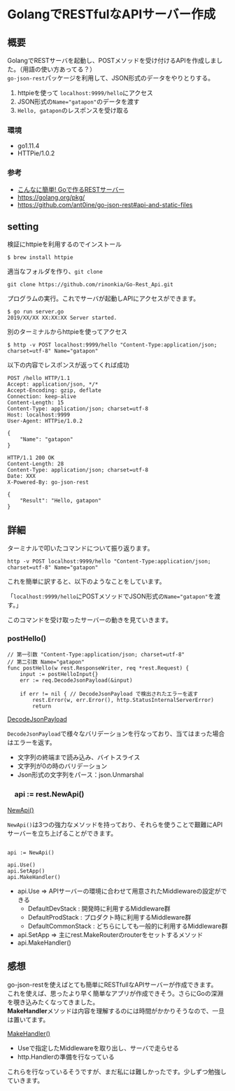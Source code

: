 # GolangでRESTfulなAPIサーバー作成

## 概要

GolangでRESTサーバを起動し、POSTメソッドを受け付けるAPIを作成しました。（用語の使い方あってる？）<br>
`go-json-rest`パッケージを利用して、JSON形式のデータをやりとりする。<br>

 1. httpieを使って `localhost:9999/hello`にアクセス
 2. JSON形式の`Name="gatapon"`のデータを渡す
 3. `Hello, gatapon`のレスポンスを受け取る

### 環境

 - go1.11.4
 - HTTPie/1.0.2
 
### 参考

 - [こんなに簡単! Goで作るRESTサーバー](https://qiita.com/suin/items/f32fa82d6c35a34e8d16)
 - https://golang.org/pkg/
 - https://github.com/ant0ine/go-json-rest#api-and-static-files


## setting

検証にhttpieを利用するのでインストール<br>

```
$ brew install httpie
```

適当なフォルダを作り、`git clone`<br>

```
git clone https://github.com/rinonkia/Go-Rest_Api.git
```

プログラムの実行。これでサーバが起動しAPIにアクセスができます。<br>

```
$ go run server.go
2019/XX/XX XX:XX:XX Server started.
```

別のターミナルからhttpieを使ってアクセス<br>

```
$ http -v POST localhost:9999/hello "Content-Type:application/json; charset=utf-8" Name="gatapon"
```

以下の内容でレスポンスが返ってくれば成功<br>

```shell
POST /hello HTTP/1.1
Accept: application/json, */*
Accept-Encoding: gzip, deflate
Connection: keep-alive
Content-Length: 15
Content-Type: application/json; charset=utf-8
Host: localhost:9999
User-Agent: HTTPie/1.0.2

{
    "Name": "gatapon"
}

HTTP/1.1 200 OK
Content-Length: 28
Content-Type: application/json; charset=utf-8
Date: XXX
X-Powered-By: go-json-rest

{
    "Result": "Hello, gatapon"
}
```

## 詳細

ターミナルで叩いたコマンドについて振り返ります。<br>

```
http -v POST localhost:9999/hello "Content-Type:application/json; charset=utf-8" Name="gatapon"
```

これを簡単に訳すると、以下のようなことをしています。<br>

「`localhost:9999/hello`にPOSTメソッドでJSON形式の`Name="gatapon"`を渡す。」<br>

このコマンドを受け取ったサーバーの動きを見ていきます。<br>

### postHello()

```golang
// 第一引数 "Content-Type:application/json; charset=utf-8"
// 第二引数 Name="gatapon"
func postHello(w rest.ResponseWriter, req *rest.Request) {
	input := postHelloInput{}
    err := req.DecodeJsonPayload(&input)

	if err != nil { // DecodeJsonPayload で検出されたエラーを返す
		rest.Error(w, err.Error(), http.StatusInternalServerError)
		return
```

[DecodeJsonPayload](https://github.com/ant0ine/go-json-rest/blob/ebb33769ae013bd5f518a8bac348c310dea768b8/rest/request.go#L34) 

`DecodeJsonPayload`で様々なバリデーションを行なっており、当てはまった場合はエラーを返す。<br>

 - 文字列の終端まで読み込み、バイトスライス
 - 文字列が0の時のバリデーション
 - Json形式の文字列をパース：json.Unmarshal

### 　api := rest.NewApi()

[NewApi()](https://github.com/ant0ine/go-json-rest/blob/ebb33769ae013bd5f518a8bac348c310dea768b8/rest/api.go#L14)

`NewApi()`は3つの強力なメソッドを持っており、それらを使うことで艱難にAPIサーバーを立ち上げることができます。<br>

```golang

api := NewApi()

api.Use()
api.SetApp()
api.MakeHandler()
```

 - api.Use => APIサーバーの環境に合わせて用意されたMiddlewareの設定ができる
   - DefaultDevStack    : 開発時に利用するMiddleware群
   - DefaultProdStack   : プロダクト時に利用するMiddleware群
   - DefaultCommonStack : どちらにしても一般的に利用するMiddleware群
 - api.SetApp => 主にrest.MakeRouterのrouterをセットするメソッド
 - api.MakeHandler() 


## 感想

 go-json-restを使えばとても簡単にRESTfullなAPIサーバーが作成できます。<br>
 これを使えば、思ったより早く簡単なアプリが作成できそう。さらにGoの深淵を覗き込みたくなってきました。<br>
 **MakeHandler**メソッドは内容を理解するのには時間がかかりそうなので、一旦は置いてます。<br>
 
  [MakeHandler()](https://github.com/ant0ine/go-json-rest/blob/ebb33769ae013bd5f518a8bac348c310dea768b8/rest/api.go#L35)

  - Useで指定したMiddlewareを取り出し、サーバで走らせる
  - http.Handlerの準備を行なっている
  
 これらを行なっているそうですが、まだ私には難しかったです。少しずつ勉強していきます。<br>
 

